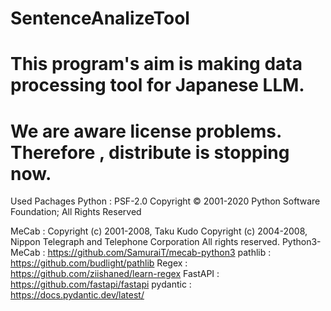 # SentenceAnalizeTool
# This program's aim is making data processing tool for Japanese LLM.

# We are aware license problems. Therefore , distribute is stopping now.

Used Pachages
Python : PSF-2.0
         Copyright © 2001-2020 Python Software Foundation; All Rights Reserved

MeCab : Copyright (c) 2001-2008, Taku Kudo
        Copyright (c) 2004-2008, Nippon Telegraph and Telephone Corporation
        All rights reserved.
Python3-MeCab : https://github.com/SamuraiT/mecab-python3
pathlib : https://github.com/budlight/pathlib
Regex :  https://github.com/ziishaned/learn-regex
FastAPI : https://github.com/fastapi/fastapi
pydantic : https://docs.pydantic.dev/latest/

